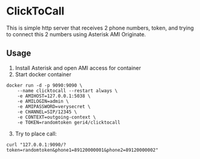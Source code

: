 # ClickToCall #

This is simple http server that receives 2 phone numbers, token, and trying to connect this 2 numbers using Asterisk AMI Originate.

## Usage ##

1. Install Asterisk and open AMI access for container
2. Start docker container
```
docker run -d -p 9090:9090 \
    --name clicktocall --restart always \
    -e AMIHOST=127.0.0.1:5038 \
    -e AMILOGIN=admin \
    -e AMIPASSWORD=verysecret \
    -e CHANNEL=SIP/12345 \
    -e CONTEXT=outgoing-context \
    -e TOKEN=randomtoken geri4/clicktocall
```
3. Try to place call:
```
curl "127.0.0.1:9090/?token=randomtoken&phone1=89120000001&phone2=89120000002"
```